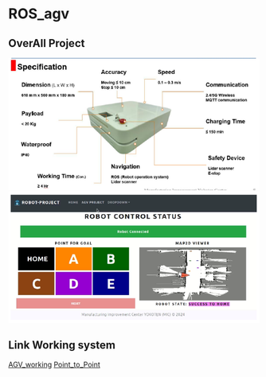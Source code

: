 # ROS_agv

## OverAll Project
![Specification AGV](OverAll_AGV.png)
![Web for control_AGV](OverAll_web.png)

## Link Working system
[AGV_working](https://youtu.be/HmGA6tf8itk)
[Point_to_Point](https://youtu.be/yPlYCydJhrE)
